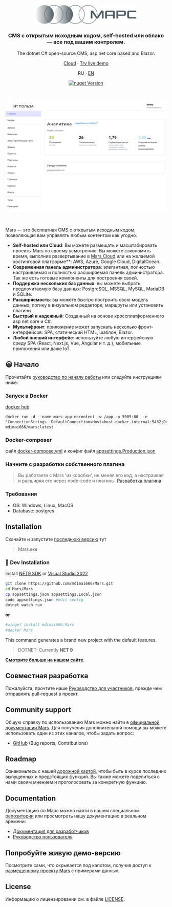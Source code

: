 <p align="center">
  <a href="https://Mars-dotnet.org/#gh-light-mode-only">
    <img src="assets/mars-logo.svg" width="318px" alt="Mars logo" />
  </a>
  <!-- <a href="https://Mars-dotnet.org/#gh-dark-mode-only">
    <img src="assets/mars-logo.svg" width="318px" alt="Mars logo" />
  </a> -->
</p>

<h3 align="center">CMS с открытым исходным кодом, self-hosted или облако — все под вашим контролем.</h3>

<p align="center">The dotnet C# open-source CMS, asp net core based and Blazor.</p>
<p align="center"><a href="https://cloud.Mars-dotnet.org/signups?source=github1">Cloud</a> · <a href="https://Mars-dotnet.org/demo">Try live demo</a></p>

<p align="center">
  <span href="">RU</span> · 
  <a href="https://cloud.Mars-dotnet.org/signups?source=github1">EN</a>
</p>

<p align="center">
  <a href="https://www.nuget.org/packages/mdimai666.Mars.Core">
    <img src="https://img.shields.io/nuget/v/mdimai666.Mars.Core" alt="nuget Version" />
  </a>
</p>

<br>

<p align="center">
  <a href="https://Mars-dotnet.org">
    <img src="assets/Mars_gif.gif" alt="Administration panel" />
  </a>
</p>

<br>

Mars — это бесплатная CMS с открытым исходным кодом, позволяющая вам управлять любым контентом как угодно.

- **Self-hosted или Cloud**: Вы можете размещать и масштабировать проекты Mars по своему усмотрению. Вы можете сэкономить время, выполнив развертывание в [Mars Cloud](https://cloud.Mars-dotnet.org/signups?source=github1) или на желаемой хостинговой платформе\*\*: AWS, Azure, Google Cloud, DigitalOcean.
- **Современная панель администратора**: элегантная, полностью настраиваемая и полностью расширяемая панель администратора. Так же есть готовые компоненты для построения своей.
- **Поддержка нескольких баз данных**: вы можете выбрать предпочитаемую базу данных: PostgreSQL, MSSQL, MySQL, MariaDB и SQLite.
- **Расширяемость**: вы можете быстро построить свою модель данных; логику в визуальном редакторе; маршруты или установить плагины.
- **Быстрый и надежный**: Созданный на основе кроссплатформенного asp net core и С#. 
- **Мультифронт**: приложение может запускать несколько фронт-интерфейсов: SPA, статический HTML, шаблон, Blazor.
- **Любой внеший интерфейс**: используйте любую интерфейсную среду SPA (React, Next.js, Vue, Angular и т. д.), мобильные приложения или даже IoT.

## 😀 Начало

Прочитайте [руководство по началу работы](https://mdimai666.github.io/Mars/md/QuickStart.md) или следуйте инструкциям ниже:

### Запуск в Docker
[docker hub](https://hub.docker.com/r/mdimai666/mars/)

```
docker run -d --name mars-app-nocontent -w /app -p 5005:80  -e "ConnectionStrings__DefaultConnection=Host=host.docker.internal:5432;Database=mars_docker_app2;Username=postgres;Password=ggxxrr" mdimai666/mars:latest
```

### Docker-composer
файл [docker-compose.yml](https://mdimai666.github.io/Mars/files/docker/docker-compose.yml) и конфиг файл [appsettings.Production.json](https://mdimai666.github.io/Mars/files/docker/appsettings.Production.json)

### Начните с разработки собственного плагина
> Вы работаете с Mars 'из коробки', не меняя его код, а настраивая и расширяя его через node-code и плагины.
[Разработка плагина](https://github.com/mdimai666/MyMarsPlugin)

### Требования
 - OS: Windows, Linux, MacOS
 - Database: postgres 

## Installation

Скачайте и запустите [последнюю версию](https://github.com/mdimai666/Mars/releases) тут

> Mars.exe

### 🚀 Dev Installation

Install [NET9 SDK](https://dotnet.microsoft.com/en-us/download) or [Visual Studio 2022](https://visualstudio.microsoft.com/ru/vs/community/)

```bash
git clone https://github.com/mdimai666/Mars.git
cd Mars/Mars
cp appsettings.json appsettings.Local.json
code appsettings.json #edit config
dotnet watch run
```

**or**

```bash
#winget install mdimai666.Mars
#docker Mars
```

This command generates a brand new project with the default features.

> DOTNET: Currently **NET 9**

**[Смотрите больше на нашем сайте](https://Mars-dotnet.org/overview)**.

## Совместная разработка

Пожалуйста, прочтите наше [Руководство для участников](./CONTRIBUTING.md), прежде чем отправлять pull-request в проект.

## Community support

Общую справку по использованию Mars можно найти в [официальной документации Mars](https://docs.Mars-dotnet.org). Для получения дополнительной помощи вы можете использовать один из этих каналов, чтобы задать вопрос:

- [GitHub](https://github.com/mdimai666/Mars) (Bug reports, Contributions)
<!-- - [Community Forum](https://forum.Mars-dotnet.org) (Questions and Discussions) -->
<!-- - [Feedback section](https://feedback.Mars-dotnet.org) (Roadmap, Feature requests) -->
<!-- - [YouTube Channel](https://www.youtube.com/Mars) (Learn from Video Tutorials) -->

## Roadmap

Ознакомьтесь с нашей [дорожной картой](https://Mars-dotnet.org/roadmap), чтобы быть в курсе последних выпущенных и предстоящих функций. Вы также можете поделиться с нами своим мнением и проголосовать за конкретную функцию.

## Documentation

Документацию по Марс можно найти в нашем специальном [репозитории](https://github.com/mdimai666/Mars/documentation) или просмотреть нашу документацию в реальном времени:

- [Документация для разработчиков](https://mdimai666.github.io/Mars/)
- [Руководство пользователя](https://mdimai666.github.io/Mars/)

## Попробуйте живую демо-версию

Посмотрите сами, что скрывается под капотом, получив доступ к [размещенному проекту Mars](https://Mars-dotnet.orgnn/demo) с примерами данных.

## License

Информацию о лицензировании см. в файле [LICENSE](./LICENSE).
